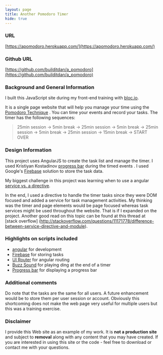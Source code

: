 ```yaml
---
layout: page
title: Another Pomodoro Timer
hide: true
---
```

### URL
[https://apomodoro.herokuapp.com/](https://apomodoro.herokuapp.com/)

### Github URL
[https://github.com/builditdan/a_pomodoro](https://github.com/builditdan/a_pomodoro)


### Background and General Information
I built this JavaScript site during my front-end training with [bloc.io](https://bloc.io).

It is a single page website that will help you manage your time using the [Pomodoro Technique](http://pomodorotechnique.com/) .  You can time your events and record your tasks.  The timer has the following sequences:

> 25min session -> 5min break -> 25min session -> 5min break -> 25min session -> 5min break -> 25min session -> 15min break -> START OVER

### Design Information
This project uses AngularJS to create the task list and manage the timer. I used Kristiyan Kostadinov [progress bar](https://github.com/crisbeto/angular-svg-round-progressbar) during the timed events . I used Google's [Firebase](https://firebase.google.com/) solution to store the task data.

My biggest challenge in this project was learning when to use a angular [service vs. a directive](http://kirkbushell.me/when-to-use-directives-controllers-or-services-in-angular/).

In the end, I used a directive to handle the timer tasks since they were DOM focused  and added a service for task management activities. My thinking was the timer and page elements would be page focused whereas task services might be used throughout the website. That is if I expanded on the project. Another good read on this topic can be found at this thread at [stack overflow] (http://stackoverflow.com/questions/11171778/difference-between-service-directive-and-module).

### Highlights on scripts included
* [angular](http://angular-ui.github.io/) for development
* [Firebase](https://firebase.google.com/docs/) for storing tasks
* [UI Router](https://github.com/angular-ui/ui-router) for angular routing
* [Buzz Sound](http://buzz.jaysalvat.com/) for playing ding at the end of a timer
* [Progress bar](https://github.com/crisbeto/angular-svg-round-progressbar) for displaying a progress bar

### Additional comments
Do note that the tasks are the same for all users. A future enhancement would be to store them per user session or account. Obviously this shortcoming does not make the web page very useful for multiple users but this was a training exercise.

### Disclaimer
I provide this Web site as an example of my work. It is **not a production site** and subject to **removal** along with any content that you may have created. If you are interested in using this site or the code - feel free to download or contact me with your questions.
